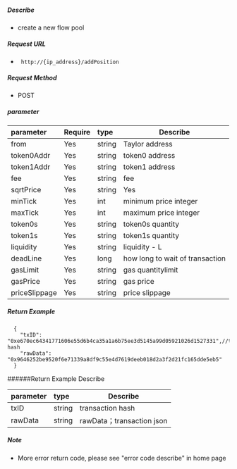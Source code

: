 
##### Describe

- create a new flow pool

##### Request URL
- ` http://{ip_address}/addPosition`

##### Request Method
- POST

##### parameter

|parameter|Require|type|Describe|
|:----    |:---|:----- |-----   |
|from |Yes  |string  |Taylor address|
|token0Addr |Yes  |string |token0 address   |
|token1Addr |Yes  |string |token1 address   |
|fee     |Yes  |string | fee    |
|sqrtPrice |Yes  |string  |Yes|
|minTick |Yes  |int  |minimum price integer|
|maxTick |Yes  |int  |maximum price integer|
|token0s |Yes  |string  |token0s quantity|
|token1s |Yes  |string  |token1s quantity|
|liquidity |Yes  |string  |liquidity - L|
|deadLine |Yes  |long  |how long to wait of transaction|
|gasLimit |Yes  |string  |gas quantitylimit|
|gasPrice |Yes  |string  |gas price|
|priceSlippage |Yes  |string  |price slippage|


##### Return Example

```
  {
    "txID": "0xe670ec64341771606e55d6b4ca35a1a6b75ee3d5145a99d05921026d1527331",//transaction hash
    "rawData": "0x9646252be9520f6e71339a8df9c55e4d7619deeb018d2a3f2d21fc165dde5eb5"
  }
```

######Return Example Describe

|parameter|type|Describe|
|:-----  |:-----|-----      |
|txID |string   |transaction hash  |
|rawData |string   |rawData；transaction json  |

##### Note

- More error return code, please see "error code describe" in home page